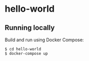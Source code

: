 hello-world
===========

## Running locally

Build and run using Docker Compose:

	$ cd hello-world
	$ docker-compose up

